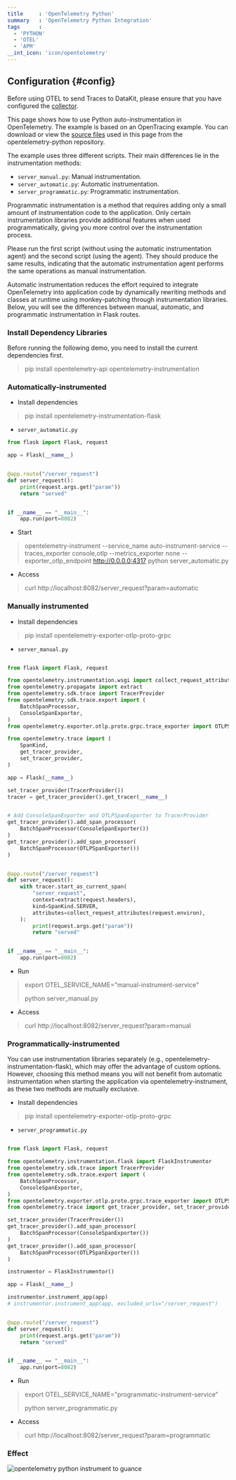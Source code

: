 ```yaml
---
title     : 'OpenTelemetry Python'
summary   : 'OpenTelemetry Python Integration'
tags      :
  - 'PYTHON'
  - 'OTEL'
  - 'APM'
__int_icon: 'icon/opentelemetry'
---
```



## Configuration {#config}

Before using OTEL to send Traces to DataKit, please ensure that you have configured the [collector](opentelemetry.md).


This page shows how to use Python auto-instrumentation in OpenTelemetry. The example is based on an OpenTracing example. You can download or view the [source files](https://github.com/open-telemetry/opentelemetry-python/tree/main/docs/examples/auto-instrumentation) used in this page from the opentelemetry-python repository.

The example uses three different scripts. Their main differences lie in the instrumentation methods:

- `server_manual.py`: Manual instrumentation.
- `server_automatic.py`: Automatic instrumentation.
- `server_programmatic.py`: Programmatic instrumentation.

Programmatic instrumentation is a method that requires adding only a small amount of instrumentation code to the application. Only certain instrumentation libraries provide additional features when used programmatically, giving you more control over the instrumentation process.

Please run the first script (without using the automatic instrumentation agent) and the second script (using the agent). They should produce the same results, indicating that the automatic instrumentation agent performs the same operations as manual instrumentation.

Automatic instrumentation reduces the effort required to integrate OpenTelemetry into application code by dynamically rewriting methods and classes at runtime using monkey-patching through instrumentation libraries. Below, you will see the differences between manual, automatic, and programmatic instrumentation in Flask routes.

<!-- markdownlint-disable MD046 MD034 -->

### Install Dependency Libraries

Before running the following demo, you need to install the current dependencies first.

> pip install opentelemetry-api opentelemetry-instrumentation

### Automatically-instrumented

- Install dependencies

> pip install opentelemetry-instrumentation-flask

- `server_automatic.py`

```python
from flask import Flask, request

app = Flask(__name__)


@app.route("/server_request")
def server_request():
    print(request.args.get("param"))
    return "served"


if __name__ == "__main__":
    app.run(port=8082)
```

- Start

> opentelemetry-instrument --service_name auto-instrument-service --traces_exporter console,otlp --metrics_exporter none  --exporter_otlp_endpoint http://0.0.0.0:4317 python server_automatic.py

- Access

> curl http://localhost:8082/server_request?param=automatic

### Manually instrumented

- Install dependencies

> pip install opentelemetry-exporter-otlp-proto-grpc

- `server_manual.py`

```python

from flask import Flask, request

from opentelemetry.instrumentation.wsgi import collect_request_attributes
from opentelemetry.propagate import extract
from opentelemetry.sdk.trace import TracerProvider
from opentelemetry.sdk.trace.export import (
    BatchSpanProcessor,
    ConsoleSpanExporter,
)
from opentelemetry.exporter.otlp.proto.grpc.trace_exporter import OTLPSpanExporter

from opentelemetry.trace import (
    SpanKind,
    get_tracer_provider,
    set_tracer_provider,
)

app = Flask(__name__)

set_tracer_provider(TracerProvider())
tracer = get_tracer_provider().get_tracer(__name__)


# Add ConsoleSpanExporter and OTLPSpanExporter to TracerProvider
get_tracer_provider().add_span_processor(
    BatchSpanProcessor(ConsoleSpanExporter())
)
get_tracer_provider().add_span_processor(
    BatchSpanProcessor(OTLPSpanExporter())
)


@app.route("/server_request")
def server_request():
    with tracer.start_as_current_span(
        "server_request",
        context=extract(request.headers),
        kind=SpanKind.SERVER,
        attributes=collect_request_attributes(request.environ),
    ):
        print(request.args.get("param"))
        return "served"


if __name__ == "__main__":
    app.run(port=8082)
```

- Run

> export OTEL_SERVICE_NAME="manual-instrument-service"
>
> python server_manual.py

- Access

> curl http://localhost:8082/server_request?param=manual

### Programmatically-instrumented

You can use instrumentation libraries separately (e.g., opentelemetry-instrumentation-flask), which may offer the advantage of custom options. However, choosing this method means you will not benefit from automatic instrumentation when starting the application via opentelemetry-instrument, as these two methods are mutually exclusive.

- Install dependencies

> pip install opentelemetry-exporter-otlp-proto-grpc

- `server_programmatic.py`

```python

from flask import Flask, request

from opentelemetry.instrumentation.flask import FlaskInstrumentor
from opentelemetry.sdk.trace import TracerProvider
from opentelemetry.sdk.trace.export import (
    BatchSpanProcessor,
    ConsoleSpanExporter,
)
from opentelemetry.exporter.otlp.proto.grpc.trace_exporter import OTLPSpanExporter
from opentelemetry.trace import get_tracer_provider, set_tracer_provider

set_tracer_provider(TracerProvider())
get_tracer_provider().add_span_processor(
    BatchSpanProcessor(ConsoleSpanExporter())
)
get_tracer_provider().add_span_processor(
    BatchSpanProcessor(OTLPSpanExporter())
)

instrumentor = FlaskInstrumentor()

app = Flask(__name__)

instrumentor.instrument_app(app)
# instrumentor.instrument_app(app, excluded_urls="/server_request")


@app.route("/server_request")
def server_request():
    print(request.args.get("param"))
    return "served"


if __name__ == "__main__":
    app.run(port=8082)
```


- Run

> export OTEL_SERVICE_NAME="programmatic-instrument-service"
>
> python server_programmatic.py

- Access

> curl http://localhost:8082/server_request?param=programmatic

<!-- markdownlint-enable -->

### Effect

![opentelemetry python instrument to guance](imgs/opentelemetry-python.png)